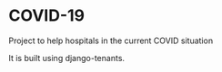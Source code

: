 # COVID-19
Project to help hospitals in the current COVID situation

It is built using django-tenants.

